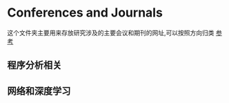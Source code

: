 # Conferences and Journals

这个文件夹主要用来存放研究涉及的主要会议和期刊的网址,可以按照方向归类 
[参考](http://staff.ustc.edu.cn/~yuzhang/favorite.html)
## 程序分析相关


## 网络和深度学习

